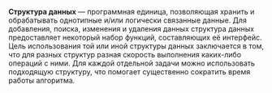 **Структура данных** — программная единица, позволяющая хранить и обрабатывать однотипные и/или логически связанные данные. Для добавления, поиска, изменения и удаления данных структура данных предоставляет некоторый набор функций, составляющих её интерфейс. Цель использования той или иной структуры данных заключается в том, что для разных структур разная скорость выполнения каких-либо операций с ними. Для каждой отдельной задачи можно использовать подходящую структуру, что помогает существенно сократить время работы алгоритма. 


